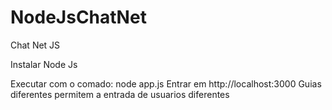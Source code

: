 # NodeJsChatNet
Chat Net JS

Instalar Node Js

Executar com o comado: node app.js
Entrar em http://localhost:3000
Guias diferentes permitem a entrada de usuarios diferentes
